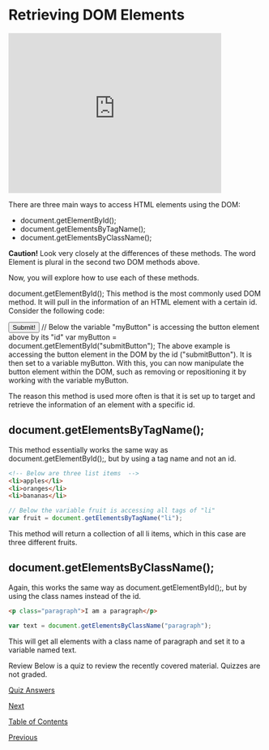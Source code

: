 # Retrieving DOM Elements

<iframe width="420" height="315" src="https://player.vimeo.com/external/293242585.hd.mp4?s=d7cfbd58fb1011278e85221fddcc057373603f21&profile_id=175" frameborder="0" allowfullscreen></iframe>

There are three main ways to access HTML elements using the DOM:

- document.getElementById();
- document.getElementsByTagName();
- document.getElementsByClassName();

**Caution!**
Look very closely at the differences of these methods. The word Element is plural in the second two DOM methods above.

Now, you will explore how to use each of these methods.

document.getElementById();
This method is the most commonly used DOM method. It will pull in the information of an HTML element with a certain id. Consider the following code:

<!-- Below is a "button" element with an "id" attribute.  -->

<button id="submitButton">Submit!</button>
// Below the variable "myButton" is accessing the button element above by its "id"
var myButton = document.getElementById("submitButton");
The above example is accessing the button element in the DOM by the id ("submitButton"). It is then set to a variable myButton. With this, you can now manipulate the button element within the DOM, such as removing or repositioning it by working with the variable myButton.

The reason this method is used more often is that it is set up to target and retrieve the information of an element with a specific id.

## document.getElementsByTagName();

This method essentially works the same way as document.getElementById();, but by using a tag name and not an id.

```html
<!-- Below are three list items  -->
<li>apples</li>
<li>oranges</li>
<li>bananas</li>
```

```js
// Below the variable fruit is accessing all tags of "li"
var fruit = document.getElementsByTagName("li");
```

This method will return a collection of all li items, which in this case are three different fruits.

## document.getElementsByClassName();

Again, this works the same way as document.getElementById();, but by using the class names instead of the id.

```html
<p class="paragraph">I am a paragraph</p>
```

```js
var text = document.getElementsByClassName("paragraph");
```

This will get all elements with a class name of paragraph and set it to a variable named text.

Review
Below is a quiz to review the recently covered material. Quizzes are not graded.

[Quiz Answers](./9-ans.md)

[Next](./10.md)

[Table of Contents](./README.md)

[Previous](./8.md)
